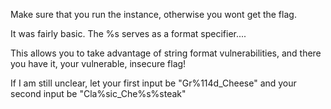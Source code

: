 Make sure that you run the instance, otherwise you wont get the flag.

It was fairly basic. The %s serves as a format specifier....

This allows you to take advantage of string format vulnerabilities, and there you have it, your vulnerable, insecure flag!

If I am still unclear, let your first input be "Gr%114d_Cheese" and your second input be "Cla%sic_Che%s%steak"
